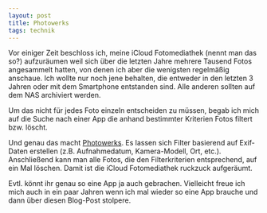 ```yaml
---
layout: post
title: Photowerks
tags: technik
---
```


Vor einiger Zeit beschloss ich, meine iCloud Fotomediathek (nennt man das so?) aufzuräumen weil sich über die letzten Jahre mehrere Tausend Fotos angesammelt hatten, von denen ich aber die wenigsten regelmäßig anschaue. Ich wollte nur noch jene behalten, die entweder in den letzten 3 Jahren oder mit dem Smartphone entstanden sind. Alle anderen sollten auf dem NAS archiviert werden.

Um das nicht für jedes Foto einzeln entscheiden zu müssen, begab ich mich auf die Suche nach einer App die anhand bestimmter Kriterien Fotos filtert bzw. löscht.

<!--more-->

Und genau das macht [Photowerks](https://apps.apple.com/de/app/photowerks-smart-albums/id643351365). Es lassen sich Filter basierend auf Exif-Daten erstellen (z.B. Aufnahmedatum, Kamera-Modell, Ort, etc.). Anschließend kann man alle Fotos, die den Filterkriterien entsprechend, auf ein Mal löschen. Damit ist die iCloud Fotomediathek ruckzuck aufgeräumt.

Evtl. könnt ihr genau so eine App ja auch gebrachen. Vielleicht freue ich mich auch in ein paar Jahren wenn ich mal wieder so eine App brauche und dann über diesen Blog-Post stolpere.